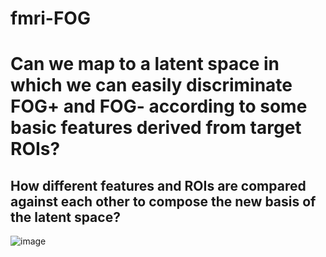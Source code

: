 # fmri-FOG
# Can we map to a latent space in which we can easily discriminate FOG+ and FOG- according to some basic features derived from target ROIs?
## How different features and ROIs are compared against each other to compose the new basis of the latent space?

![image](https://user-images.githubusercontent.com/16546644/140652131-6c62a0a2-6809-43df-b741-f37fdebff175.png)

